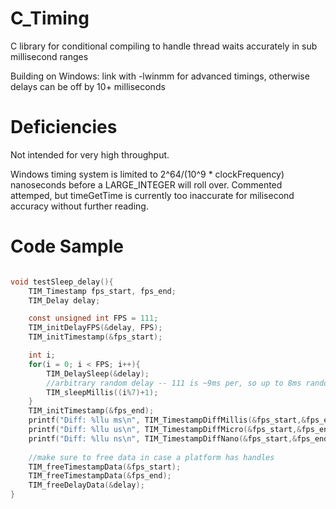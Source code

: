 # C_Timing
C library for conditional compiling to handle thread waits accurately in sub millisecond ranges

Building on Windows:
link with -lwinmm for advanced timings, otherwise delays can be off by 10+ milliseconds

Deficiencies
=
Not intended for very high throughput.

Windows timing system is limited to 2^64/(10^9 * clockFrequency) nanoseconds before a LARGE_INTEGER will roll over.
Commented attemped, but timeGetTime is currently too inaccurate for milisecond accuracy without further reading.


Code Sample
=
```C

void testSleep_delay(){
    TIM_Timestamp fps_start, fps_end;
    TIM_Delay delay;

    const unsigned int FPS = 111;
    TIM_initDelayFPS(&delay, FPS);
    TIM_initTimestamp(&fps_start);

    int i;
    for(i = 0; i < FPS; i++){
        TIM_DelaySleep(&delay);
        //arbitrary random delay -- 111 is ~9ms per, so up to 8ms random delay
        TIM_sleepMillis((i%7)+1);
    }
    TIM_initTimestamp(&fps_end);
    printf("Diff: %llu ms\n", TIM_TimestampDiffMillis(&fps_start,&fps_end));
    printf("Diff: %llu us\n", TIM_TimestampDiffMicro(&fps_start,&fps_end));
    printf("Diff: %llu ns\n", TIM_TimestampDiffNano(&fps_start,&fps_end));
    
    //make sure to free data in case a platform has handles
    TIM_freeTimestampData(&fps_start);
    TIM_freeTimestampData(&fps_end);
    TIM_freeDelayData(&delay);
}
```
